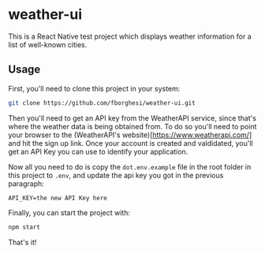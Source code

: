 # weather-ui
This is a React Native test project which displays weather information for a 
list of well-known cities.

## Usage
First, you'll need to clone this project in your system:

```bash
git clone https://github.com/fborghesi/weather-ui.git
```

Then you'll need to get an API key from the WeatherAPI service, since that's
where the weather data is being obtained from. To do so you'll need to point
your browser to the (WeatherAPI's website)[https://www.weatherapi.com/] and 
hit the sign up link. Once your account is created and valdidated, you'll get
an API Key you can use to identify your application.

Now all you need to do is copy the `dot.env.example` file in the root folder
in this project to `.env`, and update the api key you got in the previous
paragraph:

```properties
API_KEY=the new API Key here
```

Finally, you can start the project with:
```bash
npm start
```

That's it!




